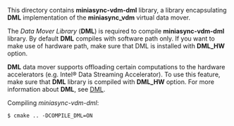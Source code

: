 This directory contains **miniasync-vdm-dml** library, a library encapsulating **DML**
implementation of the **miniasync_vdm** virtual data mover.

The *Data Mover Library* (**DML**) is required to compile **miniasync-vdm-dml** library.
By default **DML** compiles with software path only. If you want to make use of
hardware path, make sure that DML is installed with **DML_HW** option.

**DML** data mover supports offloading certain computations to the hardware
accelerators (e.g. Intel® Data Streaming Accelerator). To use this feature, make
sure that **DML** library is compiled with **DML_HW** option.
For more information about **DML**, see [DML](https://github.com/intel/DML>).

Compiling *miniasync-vdm-dml*:
```shell
$ cmake .. -DCOMPILE_DML=ON
```
